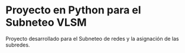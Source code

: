 # Proyecto en Python para el Subneteo VLSM  

Proyecto desarrollado para el Subneteo de redes y la asignación de las subredes.
